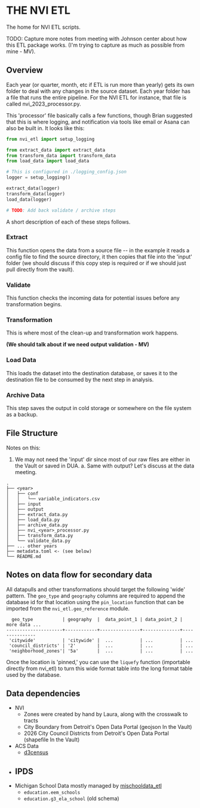 # THE NVI ETL

The home for NVI ETL scripts.

TODO: Capture more notes from meeting with Johnson center about how this ETL package works. (I'm trying to capture as much as possible from mine - MV).

## Overview

Each year (or quarter, month, etc if ETL is run more than yearly) gets its own folder to deal with any changes in the source dataset. Each year folder has a file that runs the entire pipeline. For the NVI ETL for instance, that file is called nvi_2023_processor.py.

This 'processor' file basically calls a few functions, though Brian suggested that this is where logging, and notification via tools like email or Asana can also be built in. It looks like this:


```python
from nvi_etl import setup_logging

from extract_data import extract_data
from transform_data import transform_data
from load_data import load_data

# This is configured in ./logging_config.json
logger = setup_logging()

extract_data(logger)
transform_data(logger)
load_data(logger)

# TODO: Add back validate / archive steps
```

A short description of each of these steps follows.


### Extract

This function opens the data from a source file -- in the example it reads a config file to find the source directory, it then copies that file into the 'input' folder (we should discuss if this copy step is required or if we should just pull directly from the vault).


### Validate

This function checks the incoming data for potential issues before any transformation begins.


### Transformation

This is where most of the clean-up and transformation work happens.


**(We should talk about if we need output validation - MV)**


### Load Data

This loads the dataset into the destination database, or saves it to the destination file to be consumed by the next step in analysis.


### Archive Data

This step saves the output in cold storage or somewhere on the file system as a backup.


## File Structure

Notes on this: 

1. We may not need the 'input' dir since most of our raw files are either in the Vault or saved in DUA.
    a. Same with output? Let's discuss at the data meeting.

```
.
├── <year>
│   ├── conf
│   │   └── variable_indicators.csv
│   ├── input
│   ├── output
│   ├── extract_data.py
│   ├── load_data.py
│   ├── archive_data.py
│   ├── nvi_<year>_processor.py
│   ├── transform_data.py
│   └── validate_data.py
├── ... other years
├── metadata.toml <- (see below)
└── README.md
```

## Notes on data flow for secondary data

All datapulls and other transformations should target the following 'wide' pattern. The `geo_type` and `geography` columns are required to append the database id for that location using the `pin_location` function that can be imported from the `nvi_etl.geo_reference` module.

```
  geo_type           | geography  |  data_point_1 | data_point_2 | more data ...
---------------------+------------+---------------+--------------+---------------
 'citywide'          | 'citywide' |  ...          | ...          | ...
 'council_districts' | '2'        |  ...          | ...          | ...
 'neighborhood_zones'| '5a'       |  ...          | ...          | ...
```

Once the location is 'pinned,' you can use the `liquefy` function (importable directly from nvi_etl) to turn this wide format table into the long format table used by the database.


## Data dependencies

- NVI
  - Zones were created by hand by Laura, along with the crosswalk to tracts
  - City Boundary from Detroit's Open Data Portal (geojson In the Vault)
  - 2026 City Council Districts from Detroit's Open Data Portal (shapefile In the Vault)
- ACS Data
    - [d3census](https://github.com/mikevatd3/d3census)
- IPDS
    - 
- Michigan School Data mostly managed by [mischooldata_etl](https://github.com/data-driven-detroit/mischooldata_etl.git)
    - `education.eem_schools` 
    - `education.g3_ela_school` (old schema)
